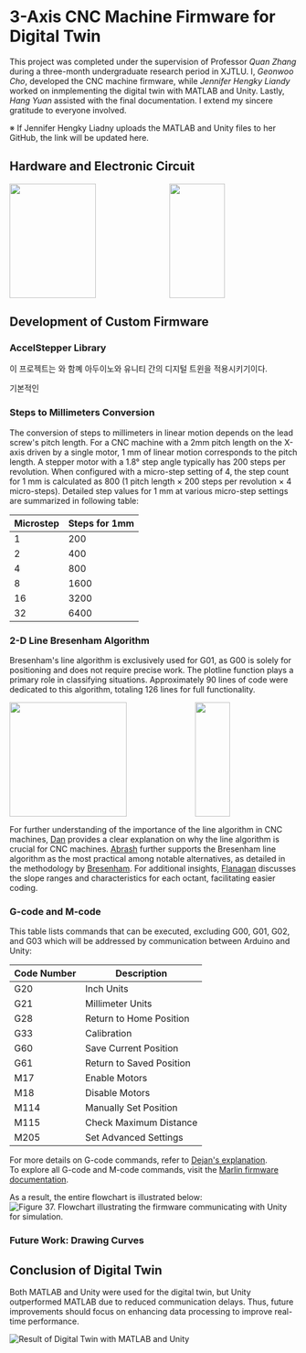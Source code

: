 # 3-Axis CNC Machine Firmware for Digital Twin

This project was completed under the supervision of Professor *Quan Zhang* during a three-month undergraduate research period in XJTLU. I, *Geonwoo Cho*, developed the CNC machine firmware, while *Jennifer Hengky Liandy* worked on inmplementing the digital twin with MATLAB and Unity. Lastly, *Hang Yuan* assisted with the final documentation. I extend my sincere gratitude to everyone involved.

※ If Jennifer Hengky Liadny uploads the MATLAB and Unity files to her GitHub, the link will be updated here.

## Hardware and Electronic Circuit

<div class="form-group">
        <div style="height: 200px; width: 500px;">
                <img style="height: 100%; width: 55%; float:left;" src="https://github.com/gunwoo0623/3-Axis-CNC-Machinery/assets/52570227/d958c287-57fc-4a85-a1a3-cf04541632b9">
                <img style="height: 100%; width: 44%; float:right;" src="https://github.com/gunwoo0623/3-Axis-CNC-Machinery/assets/52570227/b1111b31-0fd8-455d-8fa2-a6b7da4fc737">
        </div>
</div>

## Development of Custom Firmware

### AccelStepper Library

이 프로젝트는 와 함꼐 아두이노와 유니티 간의 디지털 트윈을 적용시키기이다. 

기본적인 

### Steps  to  Millimeters Conversion 

The conversion of steps to millimeters in linear motion depends on the lead screw's pitch length. For a CNC machine with a 2mm pitch length on the X-axis driven by a single motor, 1 mm of linear motion corresponds to the pitch length. A stepper motor with a 1.8° step angle typically has 200 steps per revolution. When configured with a micro-step setting of 4, the step count for 1 mm is calculated as 800 (1 pitch length × 200 steps per revolution × 4 micro-steps). Detailed step values for 1 mm at various micro-step settings are summarized in following table:

| Microstep                 | Steps for 1mm                       |
|---------------------------|-------------------------------------|
| 1                         | 200                                 |
| 2                         | 400                                 |
| 4                         | 800                                 |
| 8                         | 1600                                |
| 16                        | 3200                                |
| 32                        | 6400                                |

### 2-D Line Bresenham Algorithm

Bresenham's line algorithm is exclusively used for G01, as G00 is solely for positioning and does not require precise work. The plotline function plays a primary role in classifying situations. Approximately 90 lines of code were dedicated to this algorithm, totaling 126 lines for full functionality.

<div class="form-group">
        <div style="height: 200px; width: 500px;">
                <img style="height: 100%; width: 64%; float:left;" src="https://github.com/gunwoo0623/3-Axis-CNC-Machinery/assets/52570227/ac3c192f-1490-42ad-ae17-d26765b1b2e3">
                <img style="height: 100%; width: 35%; float:right;" src="https://github.com/gunwoo0623/3-Axis-CNC-Machinery/assets/52570227/438131ef-d3ad-4743-8692-197d5c282376">
        </div>
</div>

For further understanding of the importance of the line algorithm in CNC machines, [Dan](https://www.marginallyclever.com/2020/07/moving-your-cnc-with-bresenhams-algorithm/) provides a clear explanation on why the line algorithm is crucial for CNC machines. [Abrash](https://www.ercankoclar.com/wp-content/uploads/2016/12/gpbb35.pdf) further supports the Bresenham line algorithm as the most practical among notable alternatives, as detailed in the methodology by [Bresenham](https://ohiostate.pressbooks.pub/app/uploads/sites/45/2017/09/bresenham.pdf). For additional insights, [Flanagan](https://cs.helsinki.fi/group/goa/mallinnus/lines/bresenh.html) discusses the slope ranges and characteristics for each octant, facilitating easier coding.


### G-code and M-code

This table lists commands that can be executed, excluding G00, G01, G02, and G03 which will be addressed by communication between Arduino and Unity:

| Code Number               | Description                         |
|---------------------------|-------------------------------------|
| G20                       | Inch Units                          |
| G21                       | Millimeter Units                    |
| G28                       | Return to Home Position             |
| G33                       | Calibration                         |
| G60                       | Save Current Position               |
| G61                       | Return to Saved Position            |
| M17                       | Enable Motors                       |
| M18                       | Disable Motors                      |
| M114                      | Manually Set Position               |
| M115                      | Check Maximum Distance              |
| M205                      | Set Advanced Settings               |

For more details on G-code commands, refer to [Dejan's explanation](https://howtomechatronics.com/tutorials/g-code-explained-list-of-most-important-g-code-commands/).  
To explore all G-code and M-code commands, visit the [Marlin firmware documentation](https://marlinfw.org/meta/gcode/).


As a result, the entire flowchart is illustrated below:
![Figure 37. Flowchart illustrating the firmware communicating with Unity for simulation. ](https://github.com/gunwoo0623/3-Axis-CNC-Machinery/assets/52570227/19e5d9d5-d1da-4b16-9bca-07a8001c4f86)

### Future Work: Drawing Curves

## Conclusion of Digital Twin

Both MATLAB and Unity were used for the digital twin, but Unity outperformed MATLAB due to reduced communication delays. Thus, future improvements should focus on enhancing data processing to improve real-time performance.

![Result of Digital Twin with MATLAB and Unity](https://github.com/gunwoo0623/3-Axis-CNC-Machinery/assets/52570227/dfb5de02-4196-4d1b-a47e-fed64252988e)
